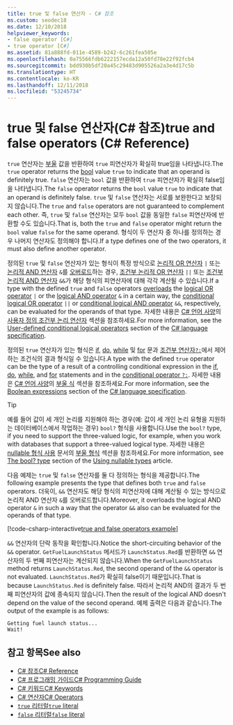 ```yaml
---
title: true 및 false 연산자 - C# 참조
ms.custom: seodec18
ms.date: 12/10/2018
helpviewer_keywords:
- false operator [C#]
- true operator [C#]
ms.assetid: 81a888fd-011e-4589-b242-6c261fea505e
ms.openlocfilehash: 0a75566fdb6222157ecda12a50fd78e22f92fcb4
ms.sourcegitcommit: bdd930b5df20a45c29483d905526a2a3e4d17c5b
ms.translationtype: HT
ms.contentlocale: ko-KR
ms.lasthandoff: 12/11/2018
ms.locfileid: "53245734"
---
```

# <a name="true-and-false-operators-c-reference"></a><span data-ttu-id="547c3-102">true 및 false 연산자(C# 참조)</span><span class="sxs-lookup"><span data-stu-id="547c3-102">true and false operators (C# Reference)</span></span>

<span data-ttu-id="547c3-103">`true` 연산자는 [부울](bool.md) 값을 반환하여 `true` 피연산자가 확실히 true임을 나타냅니다.</span><span class="sxs-lookup"><span data-stu-id="547c3-103">The `true` operator returns the [bool](bool.md) value `true` to indicate that an operand is definitely true.</span></span> <span data-ttu-id="547c3-104">`false` 연산자는 `bool` 값을 반환하여 `true` 피연산자가 확실히 false임을 나타냅니다.</span><span class="sxs-lookup"><span data-stu-id="547c3-104">The `false` operator returns the `bool` value `true` to indicate that an operand is definitely false.</span></span> <span data-ttu-id="547c3-105">`true` 및 `false` 연산자는 서로를 보완한다고 보장되지 않습니다.</span><span class="sxs-lookup"><span data-stu-id="547c3-105">The `true` and `false` operators are not guaranteed to complement each other.</span></span> <span data-ttu-id="547c3-106">즉, `true` 및 `false` 연산자는 모두 `bool` 값을 동일한 `false` 피연산자에 반환할 수도 있습니다.</span><span class="sxs-lookup"><span data-stu-id="547c3-106">That is, both the `true` and `false` operator might return the `bool` value `false` for the same operand.</span></span> <span data-ttu-id="547c3-107">형식이 두 연산자 중 하나를 정의하는 경우 나머지 연산자도 정의해야 합니다.</span><span class="sxs-lookup"><span data-stu-id="547c3-107">If a type defines one of the two operators, it must also define another operator.</span></span>

<span data-ttu-id="547c3-108">정의된 `true` 및 `false` 연산자가 있는 형식이 특정 방식으로 [논리적 OR 연산자](../operators/or-operator.md) `|` 또는 [논리적 AND 연산자](../operators/and-operator.md) `&`를 [오버로드](operator.md)하는 경우, [조건부 논리적 OR 연산자](../operators/conditional-or-operator.md) `||` 또는 [조건부 논리적 AND 연산자](../operators/conditional-and-operator.md) `&&`가 해당 형식의 피연산자에 대해 각각 계산될 수 있습니다.</span><span class="sxs-lookup"><span data-stu-id="547c3-108">If a type with the defined `true` and `false` operators [overloads](operator.md) the [logical OR operator](../operators/or-operator.md) `|` or the [logical AND operator](../operators/and-operator.md) `&` in a certain way, the [conditional logical OR operator](../operators/conditional-or-operator.md) `||` or [conditional logical AND operator](../operators/conditional-and-operator.md) `&&`, respectively, can be evaluated for the operands of that type.</span></span> <span data-ttu-id="547c3-109">자세한 내용은 [C# 언어 사양](../language-specification/index.md)의 [사용자 정의 조건부 논리 연산자](~/_csharplang/spec/expressions.md#user-defined-conditional-logical-operators) 섹션을 참조하세요.</span><span class="sxs-lookup"><span data-stu-id="547c3-109">For more information, see the [User-defined conditional logical operators](~/_csharplang/spec/expressions.md#user-defined-conditional-logical-operators) section of the [C# language specification](../language-specification/index.md).</span></span>

<span data-ttu-id="547c3-110">정의된 `true` 연산자가 있는 형식은 [if](if-else.md), [do](do.md), [while](while.md) 및 [for](for.md) 문과 [조건부 연산자`?:`](../operators/conditional-operator.md)에서 제어하는 조건식의 결과 형식일 수 있습니다.</span><span class="sxs-lookup"><span data-stu-id="547c3-110">A type with the defined `true` operator can be the type of a result of a controlling conditional expression in the [if](if-else.md), [do](do.md), [while](while.md), and [for](for.md) statements and in the [conditional operator `?:`](../operators/conditional-operator.md).</span></span> <span data-ttu-id="547c3-111">자세한 내용은 [C# 언어 사양](../language-specification/index.md)의 [부울 식](~/_csharplang/spec/expressions.md#boolean-expressions) 섹션을 참조하세요.</span><span class="sxs-lookup"><span data-stu-id="547c3-111">For more information, see the [Boolean expressions](~/_csharplang/spec/expressions.md#boolean-expressions) section of the [C# language specification](../language-specification/index.md).</span></span>

> [!TIP]
> <span data-ttu-id="547c3-112">예를 들어 값이 세 개인 논리를 지원해야 하는 경우(예: 값이 세 개인 논리 유형을 지원하는 데이터베이스에서 작업하는 경우) `bool?` 형식을 사용합니다.</span><span class="sxs-lookup"><span data-stu-id="547c3-112">Use the `bool?` type, if you need to support the three-valued logic, for example, when you work with databases that support a three-valued logical type.</span></span> <span data-ttu-id="547c3-113">자세한 내용은 [nullable 형식 사용](../../programming-guide/nullable-types/using-nullable-types.md) 문서의 [부울 형식](../../programming-guide/nullable-types/using-nullable-types.md#the-bool-type) 섹션을 참조하세요.</span><span class="sxs-lookup"><span data-stu-id="547c3-113">For more information, see [The bool? type](../../programming-guide/nullable-types/using-nullable-types.md#the-bool-type) section of the [Using nullable types](../../programming-guide/nullable-types/using-nullable-types.md) article.</span></span>

<span data-ttu-id="547c3-114">다음 예제는 `true` 및 `false` 연산자를 둘 다 정의하는 형식을 제공합니다.</span><span class="sxs-lookup"><span data-stu-id="547c3-114">The following example presents the type that defines both `true` and `false` operators.</span></span> <span data-ttu-id="547c3-115">더욱이, `&&` 연산자도 해당 형식의 피연산자에 대해 계산될 수 있는 방식으로 논리적 AND 연산자 `&`를 오버로드합니다.</span><span class="sxs-lookup"><span data-stu-id="547c3-115">Moreover, it overloads the logical AND operator `&` in such a way that the operator `&&` also can be evaluated for the operands of that type.</span></span>

[!code-csharp-interactive[true and false operators example](~/samples/snippets/csharp/keywords/TrueFalseOperatorsExample.cs)]

<span data-ttu-id="547c3-116">`&&` 연산자의 단락 동작을 확인합니다.</span><span class="sxs-lookup"><span data-stu-id="547c3-116">Notice the short-circuiting behavior of the `&&` operator.</span></span> <span data-ttu-id="547c3-117">`GetFuelLaunchStatus` 메서드가 `LaunchStatus.Red`를 반환하면 `&&` 연산자의 두 번째 피연산자는 계산되지 않습니다.</span><span class="sxs-lookup"><span data-stu-id="547c3-117">When the `GetFuelLaunchStatus` method returns `LaunchStatus.Red`, the second operand of the `&&` operator is not evaluated.</span></span> <span data-ttu-id="547c3-118">`LaunchStatus.Red`가 확실히 false이기 때문입니다.</span><span class="sxs-lookup"><span data-stu-id="547c3-118">That is because `LaunchStatus.Red` is definitely false.</span></span> <span data-ttu-id="547c3-119">따라서 논리적 AND의 결과가 두 번째 피연산자의 값에 종속되지 않습니다.</span><span class="sxs-lookup"><span data-stu-id="547c3-119">Then the result of the logical AND doesn't depend on the value of the second operand.</span></span> <span data-ttu-id="547c3-120">예제 출력은 다음과 같습니다.</span><span class="sxs-lookup"><span data-stu-id="547c3-120">The output of the example is as follows:</span></span>

```console
Getting fuel launch status...
Wait!
```

## <a name="see-also"></a><span data-ttu-id="547c3-121">참고 항목</span><span class="sxs-lookup"><span data-stu-id="547c3-121">See also</span></span>

- [<span data-ttu-id="547c3-122">C# 참조</span><span class="sxs-lookup"><span data-stu-id="547c3-122">C# Reference</span></span>](../index.md)
- [<span data-ttu-id="547c3-123">C# 프로그래밍 가이드</span><span class="sxs-lookup"><span data-stu-id="547c3-123">C# Programming Guide</span></span>](../../programming-guide/index.md)
- [<span data-ttu-id="547c3-124">C# 키워드</span><span class="sxs-lookup"><span data-stu-id="547c3-124">C# Keywords</span></span>](index.md)
- [<span data-ttu-id="547c3-125">C# 연산자</span><span class="sxs-lookup"><span data-stu-id="547c3-125">C# Operators</span></span>](../operators/index.md)
- [<span data-ttu-id="547c3-126">`true` 리터럴</span><span class="sxs-lookup"><span data-stu-id="547c3-126">`true` literal</span></span>](true-literal.md)
- [<span data-ttu-id="547c3-127">`false` 리터럴</span><span class="sxs-lookup"><span data-stu-id="547c3-127">`false` literal</span></span>](false-literal.md)